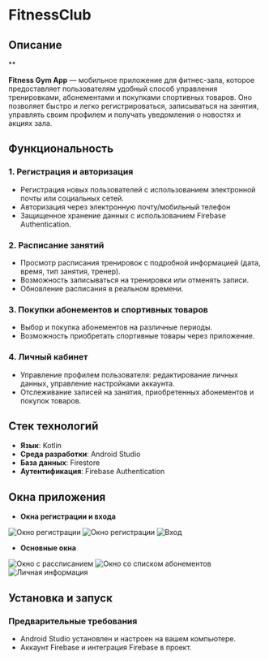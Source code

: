 # FitnessClub
 ## Описание



**


**Fitness Gym App** — мобильное приложение для фитнес-зала, которое предоставляет пользователям удобный способ управления тренировками, абонементами и покупками спортивных товаров. Оно позволяет быстро и легко регистрироваться, записываться на занятия, управлять своим профилем и получать уведомления о новостях и акциях зала.

## Функциональность

### 1. Регистрация и авторизация
- Регистрация новых пользователей с использованием электронной почты или социальных сетей.
- Авторизация через электронную почту/мобильный телефон 
- Защищенное хранение данных с использованием Firebase Authentication.

### 2. Расписание занятий
- Просмотр расписания тренировок с подробной информацией (дата, время, тип занятия, тренер).
- Возможность записываться на тренировки или отменять записи.
- Обновление расписания в реальном времени.

### 3. Покупки абонементов и спортивных товаров
- Выбор и покупка абонементов на различные периоды.
- Возможность приобретать спортивные товары через приложение.

### 4. Личный кабинет
- Управление профилем пользователя: редактирование личных данных, управление настройками аккаунта.
- Отслеживание записей на занятия, приобретенных абонементов и покупок товаров.

## Стек технологий

- **Язык**: Kotlin
- **Среда разработки**: Android Studio
- **База данных**: Firestore
- **Аутентификация**: Firebase Authentication


## Окна приложения

- **Окна регистрации и входа**

![Окно регистрации](images/image1.png)
![Окно регистрации](images/image2.png)
![Вход](images/image3.png)

- **Основные окна**

![Окно с рассписанием](images/image4.png)
![Окно со списком абонементов](images/image5.png)
![Личная информация](images/image6.png)

## Установка и запуск

### Предварительные требования
- Android Studio установлен и настроен на вашем компьютере.
- Аккаунт Firebase и интеграция Firebase в проект.
